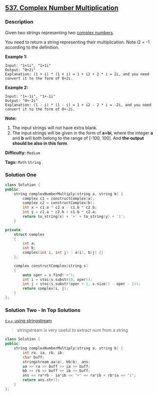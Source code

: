 ## [537. Complex Number Multiplication](https://leetcode.com/problems/complex-number-multiplication/description/)

### Description

Given two strings representing two [complex numbers](https://en.wikipedia.org/wiki/Complex_number).

You need to return a string representing their multiplication. Note i2 = -1 according to the definition.

**Example 1:**

```
Input: "1+1i", "1+1i"
Output: "0+2i"
Explanation: (1 + i) * (1 + i) = 1 + i2 + 2 * i = 2i, and you need convert it to the form of 0+2i.

```

**Example 2:**

```
Input: "1+-1i", "1+-1i"
Output: "0+-2i"
Explanation: (1 - i) * (1 - i) = 1 + i2 - 2 * i = -2i, and you need convert it to the form of 0+-2i.
```

**Note:**

1. The input strings will not have extra blank.
2. The input strings will be given in the form of **a+bi**, where the integer **a** and **b** will both belong to the range of [-100, 100]. And **the output should be also in this form**.

**Difficulty:** `Medium`

**Tags:** `Math` `String`

### Solution One

```c++
class Solution {
public:
    string complexNumberMultiply(string a, string b) {
        complex c1 = constructComplex(a);
        complex c2 = constructComplex(b);
        int x = c1.a * c2.a - c1.b * c2.b;
        int y = c1.a * c2.b + c1.b * c2.a;
        return to_string(x) + '+' + to_string(y) + 'i';
    }

private:
    struct complex
    {
        int a;
        int b;
        complex(int i, int j) : a(i), b(j) {}
    };

    complex constructComplex(string s)
    {
        auto oper = s.find('+');
        int i = stoi(s.substr(0, oper));
        int j = stoi(s.substr(oper + 1, s.size() - oper - 1));
        return complex(i, j);
    }
};
```

### Solution Two - In Top Solutions

[c++ using stringstream](https://discuss.leetcode.com/topic/84382/c-using-stringstream)

> stringstream is very useful to extract num from a string

```c++
class Solution {
public:
    string complexNumberMultiply(string a, string b) {
        int ra, ia, rb, ib;
        char buff;
        stringstream aa(a), bb(b), ans;
        aa >> ra >> buff >> ia >> buff;
        bb >> rb >> buff >> ib >> buff;
        ans << ra*rb - ia*ib << "+" << ra*ib + rb*ia << "i";
        return ans.str();
    }
};
```
